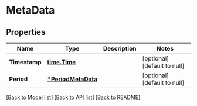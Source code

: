 # MetaData

## Properties
Name | Type | Description | Notes
------------ | ------------- | ------------- | -------------
**Timestamp** | [**time.Time**](time.Time.md) |  | [optional] [default to null]
**Period** | [***PeriodMetaData**](PeriodMetaData.md) |  | [optional] [default to null]

[[Back to Model list]](../README.md#documentation-for-models) [[Back to API list]](../README.md#documentation-for-api-endpoints) [[Back to README]](../README.md)


